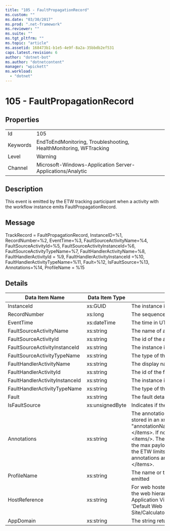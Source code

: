 ```yaml
---
title: "105 - FaultPropagationRecord"
ms.custom: ""
ms.date: "03/30/2017"
ms.prod: ".net-framework"
ms.reviewer: ""
ms.suite: ""
ms.tgt_pltfrm: ""
ms.topic: "article"
ms.assetid: 168473b1-b1e5-4e9f-8a2a-35bbdb2ef531
caps.latest.revision: 6
author: "dotnet-bot"
ms.author: "dotnetcontent"
manager: "wpickett"
ms.workload: 
  - "dotnet"
---
```

# 105 - FaultPropagationRecord
## Properties  

|||  
|-|-|  
|Id|105|  
|Keywords|EndToEndMonitoring, Troubleshooting, HealthMonitoring, WFTracking|  
|Level|Warning|  
|Channel|Microsoft-Windows-Application Server-Applications/Analytic|  

## Description  
 This event is emitted by the ETW tracking participant when a activity with the workflow instance emits FaultPropagationRecord.  

## Message  
 TrackRecord = FaultPropagationRecord, InstanceID=%1, RecordNumber=%2, EventTime=%3, FaultSourceActivityName=%4, FaultSourceActivityId=%5, FaultSourceActivityInstanceId=%6, FaultSourceActivityTypeName=%7, FaultHandlerActivityName=%8,  FaultHandlerActivityId = %9, FaultHandlerActivityInstanceId =%10, FaultHandlerActivityTypeName=%11, Fault=%12, IsFaultSource=%13, Annotations=%14, ProfileName = %15  

## Details  


|         Data Item Name         | Data Item Type  |                                                                                                                                                                                                                                                                 Description                                                                                                                                                                                                                                                                 |
|--------------------------------|-----------------|---------------------------------------------------------------------------------------------------------------------------------------------------------------------------------------------------------------------------------------------------------------------------------------------------------------------------------------------------------------------------------------------------------------------------------------------------------------------------------------------------------------------------------------------|
|           InstanceId           |     xs:GUID     |                                                                                                                                                                                                                                                      The instance id for the workflow                                                                                                                                                                                                                                                       |
|          RecordNumber          |     xs:long     |                                                                                                                                                                                                                                                  The sequence number of the emitted record                                                                                                                                                                                                                                                  |
|           EventTime            |   xs:dateTime   |                                                                                                                                                                                                                                                 The time in UTC when the event was emitted                                                                                                                                                                                                                                                  |
|    FaultSourceActivityName     |    xs:string    |                                                                                                                                                                                                                                                 The name of activity that emitted the fault                                                                                                                                                                                                                                                 |
|     FaultSourceActivityId      |    xs:string    |                                                                                                                                                                                                                                                The id of the activity that emitted the fault                                                                                                                                                                                                                                                |
| FaultSourceActivityInstanceId  |    xs:string    |                                                                                                                                                                                                                                           The instance id of the activity that emitted the fault                                                                                                                                                                                                                                            |
|  FaultSourceActivityTypeName   |    xs:string    |                                                                                                                                                                                                                                               The type of the activity that emitted the fault                                                                                                                                                                                                                                               |
|    FaultHandlerActivityName    |    xs:string    |                                                                                                                                                                                                                                               The display name of the fault handler activity                                                                                                                                                                                                                                                |
|     FaultHandlerActivityId     |    xs:string    |                                                                                                                                                                                                                                                    The id of the fault handler activity                                                                                                                                                                                                                                                     |
| FaultHandlerActivityInstanceId |    xs:string    |                                                                                                                                                                                                                                                The instance id of the fault handler activity                                                                                                                                                                                                                                                |
|  FaultHandlerActivityTypeName  |    xs:string    |                                                                                                                                                                                                                                                   The type of the fault handler activity                                                                                                                                                                                                                                                    |
|             Fault              |    xs:string    |                                                                                                                                                                                                                                                              The fault details                                                                                                                                                                                                                                                              |
|         IsFaultSource          | xs:unsignedByte |                                                                                                                                                                                                                                          Indicates if the event was emitted from the fault source                                                                                                                                                                                                                                           |
|          Annotations           |    xs:string    | The annotations that were added to this event.  The values are stored in an xml element in the format \<items>\< item  name = "annotationName" type="System.String">annotationValue\</item>\</items>.  If no annotations are specified then the string contains \<items/>. The ETW event size is limited by the ETW buffer size or the max payload for an ETW event. If the size of the event exceeds the ETW limits, then the event is truncated by dropping the annotations and replacing the annotation value with \<items>...\</items>. |
|          ProfileName           |    xs:string    |                                                                                                                                                                                                                                 The name or the tracking profile that resulted in this event being emitted                                                                                                                                                                                                                                  |
|         HostReference          |    xs:string    |                                                                                                                For web hosted services, this field uniquely identifies the service in the web hierarchy.  Its format is defined as 'Web Site Name Application Virtual Path&#124;Service Virtual Path&#124;ServiceName' Example: 'Default Web Site/CalculatorApplication&#124;/CalculatorService.svc&#124;CalculatorService'                                                                                                                 |
|           AppDomain            |    xs:string    |                                                                                                                                                                                                                                        The string returned by AppDomain.CurrentDomain.FriendlyName.                                                                                                                                                                                                                                         |

